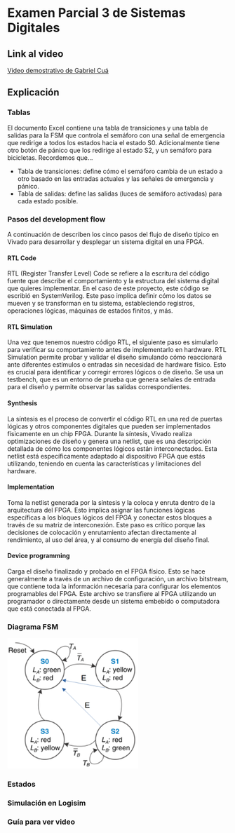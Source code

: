 # Examen Parcial 3 de Sistemas Digitales

## Link al video

[Video demostrativo de Gabriel Cuá](URL)

## Explicación

### Tablas

El documento Excel contiene una tabla de transiciones y una tabla de salidas para la FSM que controla el semáforo con una señal de emergencia que redirige a todos los estados hacia el estado S0. Adicionalmente tiene otro botón de pánico que los redirige al estado S2, y un semáforo para bicicletas. Recordemos que...

- Tabla de transiciones: define cómo el semáforo cambia de un estado a otro basado en las entradas actuales y las señales de emergencia y pánico.
- Tabla de salidas: define las salidas (luces de semáforo activadas) para cada estado posible.

### Pasos del development flow

A continuación de describen los cinco pasos del flujo de diseño típico en Vivado para desarrollar y desplegar un sistema digital en una FPGA.

#### RTL Code
RTL (Register Transfer Level) Code se refiere a la escritura del código fuente que describe el comportamiento y la estructura del sistema digital que quieres implementar. En el caso de este proyecto, este código se escribió en SystemVerilog. Este paso implica definir cómo los datos se mueven y se transforman en tu sistema, estableciendo registros, operaciones lógicas, máquinas de estados finitos, y más.

#### RTL Simulation
Una vez que tenemos nuestro código RTL, el siguiente paso es simularlo para verificar su comportamiento antes de implementarlo en hardware. RTL Simulation permite probar y validar el diseño simulando cómo reaccionará ante diferentes estímulos o entradas sin necesidad de hardware físico. Esto es crucial para identificar y corregir errores lógicos o de diseño. Se usa un testbench, que es un entorno de prueba que genera señales de entrada para el diseño y permite observar las salidas correspondientes.

#### Synthesis
La síntesis es el proceso de convertir el código RTL en una red de puertas lógicas y otros componentes digitales que pueden ser implementados físicamente en un chip FPGA. Durante la síntesis, Vivado realiza optimizaciones de diseño y genera una netlist, que es una descripción detallada de cómo los componentes lógicos están interconectados. Esta netlist está específicamente adaptado al dispositivo FPGA que estás utilizando, teniendo en cuenta las características y limitaciones del hardware.

#### Implementation
Toma la netlist generada por la síntesis y la coloca y enruta dentro de la arquitectura del FPGA. Esto implica asignar las funciones lógicas específicas a los bloques lógicos del FPGA y conectar estos bloques a través de su matriz de interconexión. Este paso es crítico porque las decisiones de colocación y enrutamiento afectan directamente al rendimiento, al uso del área, y al consumo de energía del diseño final.

#### Device programming
Carga el diseño finalizado y probado en el FPGA físico. Esto se hace generalmente a través de un archivo de configuración, un archivo bitstream, que contiene toda la información necesaria para configurar los elementos programables del FPGA. Este archivo se transfiere al FPGA utilizando un programador o directamente desde un sistema embebido o computadora que está conectada al FPGA.

### Diagrama FSM
![Texto alternativo](https://github.com/GabrielCua11/MyFSM/blob/main/diagrama.png)

### Estados


### Simulación en Logisim


### Guía para ver video
